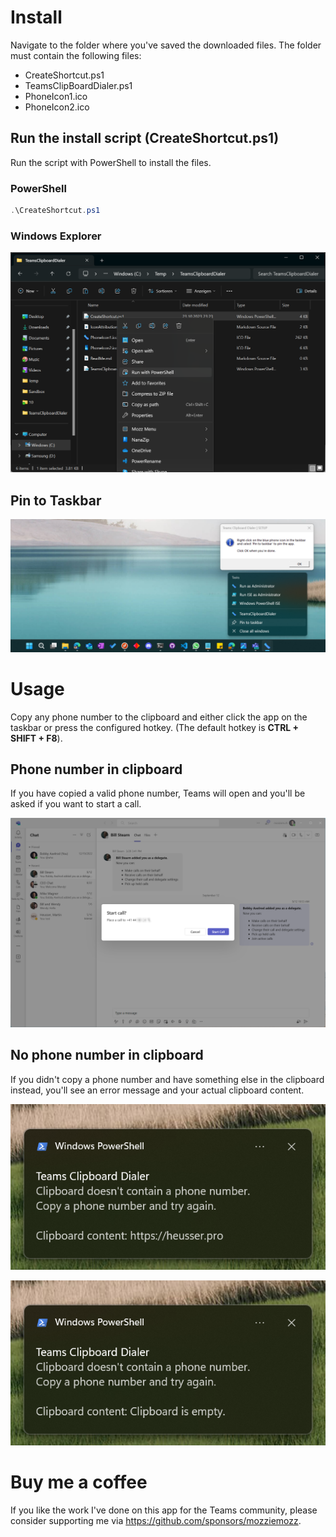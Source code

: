 # Install

Navigate to the folder where you've saved the downloaded files. The folder must contain the following files:

- CreateShortcut.ps1
- TeamsClipBoardDialer.ps1
- PhoneIcon1.ico
- PhoneIcon2.ico

## Run the install script (CreateShortcut.ps1)

Run the script with PowerShell to install the files.

### PowerShell

```powershell
.\CreateShortcut.ps1
```

### Windows Explorer

![run with powershell example](Screenshots/run-with-powershell-example-2023-28-23-23-28-57.png)

## Pin to Taskbar

![pin to taskbar](Screenshots/pin-to-taskbar-2023-32-23-23-32-49.png)

# Usage

Copy any phone number to the clipboard and either click the app on the taskbar or press the configured hotkey. (The default hotkey is **CTRL + SHIFT + F8**).

## Phone number in clipboard

If you have copied a valid phone number, Teams will open and you'll be asked if you want to start a call.

![teams start call](Screenshots/teams-start-call-2023-38-23-23-38-53.png)

## No phone number in clipboard

If you didn't copy a phone number and have something else in the clipboard instead, you'll see an error message and your actual clipboard content.

![ballon tip text](Screenshots/balloon-tip-text-2023-32-24-23-32-11.png)

![ballon tip empty clipboad](Screenshots/balloon-tip-empty-clipboard-2023-31-24-23-31-44.png)

# Buy me a coffee

If you like the work I've done on this app for the Teams community, please consider supporting me via https://github.com/sponsors/mozziemozz.